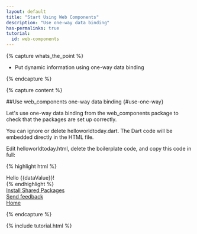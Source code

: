 ```yaml
---
layout: default
title: "Start Using Web Components"
description: "Use one-way data binding"
has-permalinks: true
tutorial:
  id: web-components
---
```


{% capture whats_the_point %}

* Put dynamic information using one-way data binding

{% endcapture %}

{% capture content %}

##Use web_components one-way data binding {#use-one-way}

Let's use one-way data binding from the web_components package to
check that the packages are set up correctly.

You can ignore or delete helloworldtoday.dart.
The Dart code will be embedded directly in the HTML file.

Edit helloworldtoday.html, delete the boilerplate code,
and copy this code in full:

{% highlight html %}
<!DOCTYPE html>
<!--
Copyright (c) 2012, the Dart project authors.  Please see the AUTHORS file
for details. All rights reserved. Use of this source code is governed by a
BSD-style license that can be found in the LICENSE file.
-->
<html lang="en">
<head>
  <meta charset="utf-8">
  <meta http-equiv="X-UA-Compatible" content="IE=edge,chrome=1">
  <link rel="stylesheet"
  href="http://twitter.github.com/bootstrap/assets/css/bootstrap.css">
</head>
<body>
  <div class="well">Hello {{dataValue}}!</div>
  <script type="application/dart">
    String dataValue;
    main() {
      var today = new Date.now();
      dataValue = 'world ${today.year}-${today.month}-${today.day}';
    }
  </script>
</body>
</html>
{% endhighlight %}

<div class="row">
  <div class="span3">
  <a href="/docs/tutorials/packages/"><i class="icon-chevron-left"> </i> Install Shared Packages</a>
  </div>
  <div class="span3">
<a href="http://code.google.com/p/dart/issues/entry?template=Tutorial%20feedback"
 target="_blank">
<i class="icon-comment"> </i>
Send feedback
</a>
  </div>
  <div class="span3">
  <a href="/docs/tutorials/" class="pull-right">Home <i class="icon-chevron-right"> </i> </a>
  </div>
</div>

{% endcapture %}

{% include tutorial.html %}
